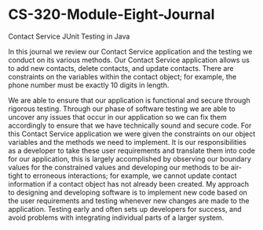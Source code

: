 # CS-320-Module-Eight-Journal
Contact Service JUnit Testing in Java

In this journal we review our Contact Service application and the testing we conduct on its various methods. Our Contact Service application allows us to add new contacts, delete contacts, and update contacts. There are constraints on the variables within the contact object; for example, the phone number must be exactly 10 digits in length. 

We are able to ensure that our application is functional and secure through rigorous testing. Through our phase of software testing we are able to uncover any issues that occur in our application so we can fix them accordingly to ensure that we have technically sound and secure code. For this Contact Service application we were given the constraints on our object variables and the methods we need to implement. It is our responsibilities as a developer to take these user requirements and translate them into code for our application, this is largely accomplished by observing our boundary values for the constrained values and developing our methods to be air-tight to erroneous interactions; for example, we cannot update contact information if a contact object has not already been created. My approach to designing and developing software is to implement new code based on the user requirements and testing whenever new changes are made to the application. Testing early and often sets up developers for success, and avoid problems with integrating individual parts of a larger system. 
